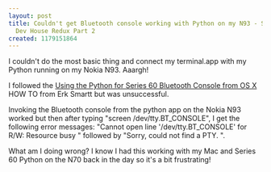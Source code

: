 ```yaml
---
layout: post
title: Couldn't get Bluetooth console working with Python on my N93 - Super Happy
  Dev House Redux Part 2
created: 1179151864
---
```

<p>
I couldn't do the most basic thing and connect my terminal.app with my Python running on my Nokia N93. Aaargh!
</p><p>
I followed the <a href="http://www.eriksmartt.com/blog/archives/55">Using the Python for Series 60 Bluetooth Console from OS X</a> HOW TO from Erk Smartt but was unsuccessful.
</p><p>
Invoking the Bluetooth console from the python app on the Nokia N93 worked but then after typing "screen /dev/tty.BT_CONSOLE", I get the following error messages: "Cannot open line '/dev/tty.BT_CONSOLE' for R/W: Resource busy " followed by "Sorry, could not find a PTY. ".
</p><p>
What am I doing wrong? I know I had this working with my Mac and Series 60 Python on the N70 back in the day so it's a bit frustrating!
</p>
